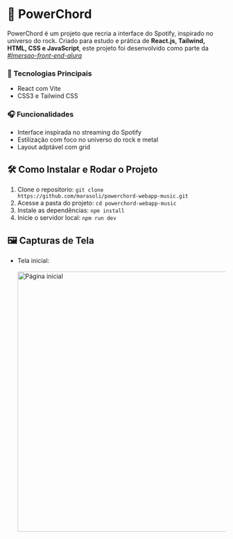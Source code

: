 # 🎸 PowerChord
PowerChord é um projeto que recria a interface do Spotify, inspirado no universo do rock. Criado para estudo e prática de **React.js, Tailwind, HTML, CSS e JavaScript**, este projeto foi desenvolvido como parte da _[#Imersao-front-end-alura](https://www.alura.com.br/)_

### 🚀 Tecnologias Principais 
* React com Vite
* CSS3 e Tailwind CSS

### 🎧 Funcionalidades
* Interface inspirada no streaming do Spotify
* Estilização com foco no universo do rock e metal
* Layout adptável com grid

## 🛠️ Como Instalar e Rodar o Projeto
1. Clone o repositorio:
   `git clone https://github.com/marasoli/powerchord-webapp-music.git`
3. Acesse a pasta do projeto:
   `cd powerchord-webapp-music`
5. Instale as dependências:
   `npm install`
7. Inicie o servidor local:
   `npm run dev`

## 🖼️ Capturas de Tela
- Tela inicial: <br><br> <img width="600" alt="Página inicial" src=""/>
